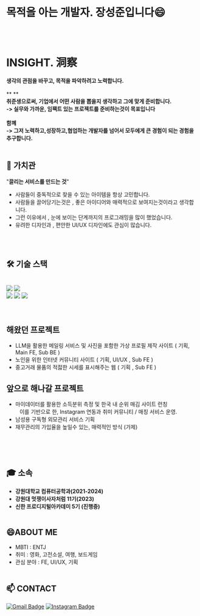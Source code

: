 



  <h1>목적을 아는 개발자. 장성준입니다😄</h1>
  <br><br>



# INSIGHT. 洞察
**생각의 관점을 바꾸고, 목적을 파악하려고 노력합니다.**<br><br>
** **<br>
**취준생으로써, 기업에서 어떤 사람을 뽑을지 생각하고 그에 맞게 준비합니다.**<br>
**-> 실무와 가까운, 임팩트 있는 프로젝트를 준비하는것이 목표입니다**<br><br>
**함꼐**<br>
**-> 그저 노력하고,성장하고,협업하는 개발자를 넘어서 모두에게 큰 경험이 되는 경험을 추구합니다.**
<br><br>

## 🤔 가치관
"**끌리는 서비스를 만드는 것**"

- 사람들이 중독적으로 찾을 수 있는 아이템을 항상 고민합니다.
- 사람들을 끌어당기는것은 , 좋은 아이디어와 매력적으로 보여지는것이라고 생각합니다.
- 그런 이유에서 , 눈에 보이는 단계까지의 프로그래밍을 많이 했었습니다.
- 유려한 디자인과 , 편안한 UI/UX 디자인에도 관심이 많습니다.

<br><br>
  









## 🛠️ 기술 스택
<br>
<div>
  <img src="https://img.shields.io/badge/HTML5-%23E34F26.svg?&style=for-the-badge&logo=html5&logoColor=white" />
  <img src="https://img.shields.io/badge/CSS3-%231572B6.svg?&style=for-the-badge&logo=css3&logoColor=white" />
  <br>
  <img src="https://img.shields.io/badge/JavaScript-%23F7DF1E.svg?&style=for-the-badge&logo=javascript&logoColor=black" />
  <img src="https://img.shields.io/badge/Python-%233776AB.svg?&style=for-the-badge&logo=python&logoColor=white" />
  <img src="https://img.shields.io/badge/C++-%2300599C.svg?&style=for-the-badge&logo=c%2B%2B&logoColor=white" />
 
</div>
<br><br>

## 해왔던 프로젝트

- LLM을 활용한 메일링 서비스 및 사진을 포함한 가상 프로필 제작 사이트 ( 기획, Main FE, Sub BE )
- 노인을 위한 인터넷 커뮤니티 사이트 ( 기획, UI/UX , Sub FE )
- 중고거래 물품의 적젏한 시세를 표시해주는 웹  ( 기획 , Sub FE )




## 앞으로 해나갈 프로젝트

- 마이데이터를 활용한 소득분위 측정 및 한국 내 순위 매김 사이트 런칭
<br> &ensp; 이를 기반으로 한, Instagram 연동과 취미 커뮤니티 / 매칭 서비스 운영.
- 남성용 구독형 외모관리 서비스 기획
- 재무관리의 가입율을 높일수 있는, 매력적인 방식 (가제)





<br><br><br>



## 🎓 소속

- **강원대학교 컴퓨터공학과(2021-2024)**
- **강원대 멋쟁이사자처럼 11기(2023)**
- **신한 프로디지털아카데미 5기 (진행중)**
<br><br>


## 😄ABOUT ME

- MBTI : ENTJ
- 취미 : 영화, 고전소설, 여행, 보드게임
- 관심 분야 : FE, UI/UX, 기획 
<br><br>


## 📫 CONTACT

[![Gmail Badge](https://img.shields.io/badge/-betatest0710@gmail.com-D14836?style=flat-square&logo=Gmail&logoColor=white&link=mailto:betatest0710@gmail.com)](mailto:betatest0710@gmail.com)
[![Instagram Badge](https://img.shields.io/badge/-_J2Jayy-E4405F?style=flat-square&logo=Instagram&logoColor=white&link=https://www.instagram.com/j2jayyy/)](https://www.instagram.com/j2jayyy/)
